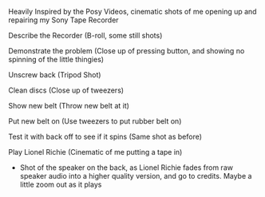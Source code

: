 
Heavily Inspired by the Posy Videos, cinematic shots of me opening up and repairing my Sony Tape Recorder

Describe the Recorder (B-roll, some still shots)

Demonstrate the problem (Close up of pressing button, and showing no spinning of the little thingies)

Unscrew back (Tripod Shot)

Clean discs (Close up of tweezers)

Show new belt (Throw new belt at it)

Put new belt on (Use tweezers to put rubber belt on)

Test it with back off to see if it spins (Same shot as before)

Play Lionel Richie (Cinematic of me putting a tape in)
- Shot of the speaker on the back, as Lionel Richie fades from raw speaker audio into a higher quality version, and go to credits. Maybe a little zoom out as it plays








